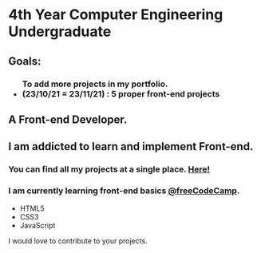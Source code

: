 <h1>4th Year Computer Engineering Undergraduate</h1>

<h2>Goals:</h2>
<h3>
<ul>
  To add more projects in my portfolio.
  <li> (23/10/21 = 23/11/21) : 5 proper front-end projects</li>
</ul>
  </h3>

<h2>A Front-end Developer.</h2>
<h2>I am addicted to learn and implement Front-end.</h2>

<h3>You can find all my projects at a single place. <a href="https://kevinkhachariya.github.io">Here!</a> </h3>
  <h3>I am currently learning front-end basics <a href="https://www.freecodecamp.org/kevin_khachariya">@freeCodeCamp</a>. </h3>
<ul>
<li>HTML5</li>
<li>CSS3</li>
<li>JavaScript</li>
</ul>

<p>I would love to contribute to your projects.</p>
